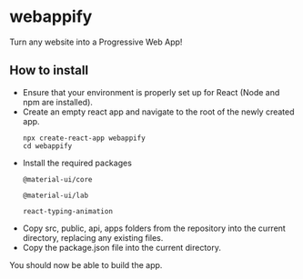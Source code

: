 # webappify

Turn any website into a Progressive Web App!

## How to install

- Ensure that your environment is properly set up for React (Node and npm are installed).
- Create an empty react app and navigate to the root of the newly created app.
  ```
  npx create-react-app webappify
  cd webappify
  ```
- Install the required packages
  ```
  @material-ui/core

  @material-ui/lab

  react-typing-animation
  ```
- Copy src, public, api, apps folders from the repository into the current directory, replacing any existing files.
- Copy the package.json file into the current directory.

You should now be able to build the app.

